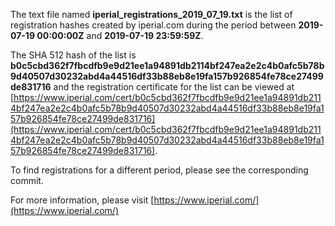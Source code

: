 The text file named **iperial_registrations_2019_07_19.txt** is the list of registration hashes created by iperial.com during the period between **2019-07-19 00:00:00Z** and **2019-07-19 23:59:59Z**.

The SHA 512 hash of the list is **b0c5cbd362f7fbcdfb9e9d21ee1a94891db2114bf247ea2e2c4b0afc5b78b9d40507d30232abd4a44516df33b88eb8e19fa157b926854fe78ce27499de831716** and the registration certificate for the list can be viewed at [https://www.iperial.com/cert/b0c5cbd362f7fbcdfb9e9d21ee1a94891db2114bf247ea2e2c4b0afc5b78b9d40507d30232abd4a44516df33b88eb8e19fa157b926854fe78ce27499de831716](https://www.iperial.com/cert/b0c5cbd362f7fbcdfb9e9d21ee1a94891db2114bf247ea2e2c4b0afc5b78b9d40507d30232abd4a44516df33b88eb8e19fa157b926854fe78ce27499de831716).

To find registrations for a different period, please see the corresponding commit.

For more information, please visit [https://www.iperial.com/](https://www.iperial.com/)
